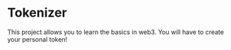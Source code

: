 # Tokenizer
This project allows you to learn the basics in web3. You will have to create your personal token!
